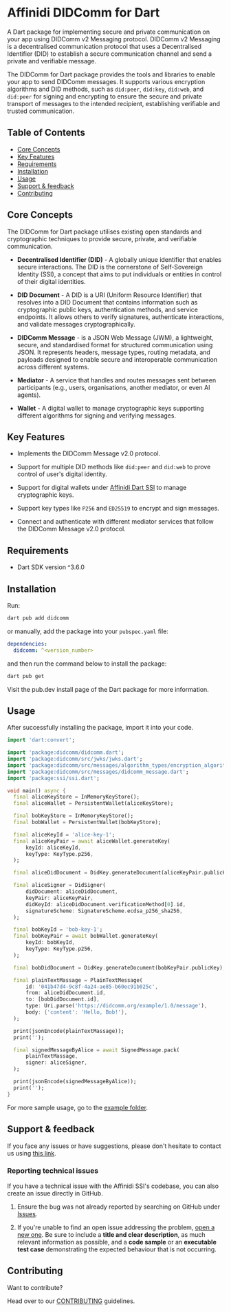 # Affinidi DIDComm for Dart

A Dart package for implementing secure and private communication on your app using DIDComm v2 Messaging protocol. DIDComm v2 Messaging is a decentralised communication protocol that uses a Decentralised Identifier (DID) to establish a secure communication channel and send a private and verifiable message.

The DIDComm for Dart package provides the tools and libraries to enable your app to send DIDComm messages. It supports various encryption algorithms and DID methods, such as `did:peer`, `did:key`, `did:web`, and `did:peer` for signing and encrypting to ensure the secure and private transport of messages to the intended recipient, establishing verifiable and trusted communication.


## Table of Contents

  - [Core Concepts](#core-concepts)
  - [Key Features](#key-features)
  - [Requirements](#requirements)
  - [Installation](#installation)
  - [Usage](#usage)
  - [Support & feedback](#support--feedback)
  - [Contributing](#contributing)


## Core Concepts

The DIDComm for Dart package utilises existing open standards and cryptographic techniques to provide secure, private, and verifiable communication.

- **Decentralised Identifier (DID)** - A globally unique identifier that enables secure interactions. The DID is the cornerstone of Self-Sovereign Identity (SSI), a concept that aims to put individuals or entities in control of their digital identities.

- **DID Document** - A DID is a URI (Uniform Resource Identifier) that resolves into a DID Document that contains information such as cryptographic public keys, authentication methods, and service endpoints. It allows others to verify signatures, authenticate interactions, and validate messages cryptographically.

- **DIDComm Message** - is a JSON Web Message (JWM), a lightweight, secure, and standardised format for structured communication using JSON. It represents headers, message types, routing metadata, and payloads designed to enable secure and interoperable communication across different systems.

- **Mediator** - A service that handles and routes messages sent between participants (e.g., users, organisations, another mediator, or even AI agents).

- **Wallet** - A digital wallet to manage cryptographic keys supporting different algorithms for signing and verifying messages.

## Key Features

- Implements the DIDComm Message v2.0 protocol.

- Support for multiple DID methods like `did:peer` and `did:web` to prove control of user's digital identity.

- Support for digital wallets under [Affinidi Dart SSI](https://pub.dev/packages/ssi) to manage cryptographic keys.

- Support key types like `P256` and `ED25519` to encrypt and sign messages.

- Connect and authenticate with different mediator services that follow the DIDComm Message v2.0 protocol.

## Requirements

- Dart SDK version ^3.6.0

## Installation

Run:

```bash
dart pub add didcomm
```

or manually, add the package into your `pubspec.yaml` file:

```yaml
dependencies:
  didcomm: ^<version_number>
```

and then run the command below to install the package:

```bash
dart pub get
```

Visit the pub.dev install page of the Dart package for more information.

## Usage

After successfully installing the package, import it into your code.

```dart
import 'dart:convert';

import 'package:didcomm/didcomm.dart';
import 'package:didcomm/src/jwks/jwks.dart';
import 'package:didcomm/src/messages/algorithm_types/encryption_algorithm.dart';
import 'package:didcomm/src/messages/didcomm_message.dart';
import 'package:ssi/ssi.dart';

void main() async {
  final aliceKeyStore = InMemoryKeyStore();
  final aliceWallet = PersistentWallet(aliceKeyStore);

  final bobKeyStore = InMemoryKeyStore();
  final bobWallet = PersistentWallet(bobKeyStore);

  final aliceKeyId = 'alice-key-1';
  final aliceKeyPair = await aliceWallet.generateKey(
      keyId: aliceKeyId,
      keyType: KeyType.p256,
  );

  final aliceDidDocument = DidKey.generateDocument(aliceKeyPair.publicKey);

  final aliceSigner = DidSigner(
      didDocument: aliceDidDocument,
      keyPair: aliceKeyPair,
      didKeyId: aliceDidDocument.verificationMethod[0].id,
      signatureScheme: SignatureScheme.ecdsa_p256_sha256,
  );

  final bobKeyId = 'bob-key-1';
  final bobKeyPair = await bobWallet.generateKey(
      keyId: bobKeyId,
      keyType: KeyType.p256,
  );

  final bobDidDocument = DidKey.generateDocument(bobKeyPair.publicKey);

  final plainTextMassage = PlainTextMessage(
      id: '041b47d4-9c8f-4a24-ae85-b60ec91b025c',
      from: aliceDidDocument.id,
      to: [bobDidDocument.id],
      type: Uri.parse('https://didcomm.org/example/1.0/message'),
      body: {'content': 'Hello, Bob!'},
  );

  print(jsonEncode(plainTextMassage));
  print('');

  final signedMessageByAlice = await SignedMessage.pack(
      plainTextMassage,
      signer: aliceSigner,
  );

  print(jsonEncode(signedMessageByAlice));
  print('');
}
```

For more sample usage, go to the [example folder](https://github.com/affinidi/didcomm-dart/tree/main/example).

## Support & feedback

If you face any issues or have suggestions, please don't hesitate to contact us using [this link](https://share.hsforms.com/1i-4HKZRXSsmENzXtPdIG4g8oa2v).

### Reporting technical issues

If you have a technical issue with the Affinidi SSI's codebase, you can also create an issue directly in GitHub.

1. Ensure the bug was not already reported by searching on GitHub under
   [Issues](https://github.com/affinidi/didcomm-dart/issues).

2. If you're unable to find an open issue addressing the problem,
   [open a new one](https://github.com/affinidi/didcomm-dart/issues/new).
   Be sure to include a **title and clear description**, as much relevant information as possible,
   and a **code sample** or an **executable test case** demonstrating the expected behaviour that is not occurring.

## Contributing

Want to contribute?

Head over to our [CONTRIBUTING](https://github.com/affinidi/didcomm-dart/blob/main/CONTRIBUTING.md) guidelines.
